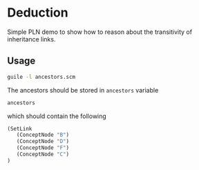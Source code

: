 # Deduction

Simple PLN demo to show how to reason about the transitivity of
inheritance links.

## Usage

```bash
guile -l ancestors.scm
```

The ancestors should be stored in `ancestors` variable

```scheme
ancestors
```

which should contain the following

```scheme
(SetLink
   (ConceptNode "B")
   (ConceptNode "D")
   (ConceptNode "F")
   (ConceptNode "C")
)
```
